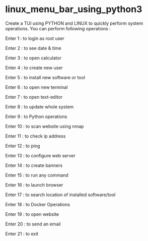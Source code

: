# linux_menu_bar_using_python3
Create a TUI using PYTHON and LINUX to quickly perform system operations.
You can perform following operations : 

Enter 1  : to login as root user

Enter 2  : to see date & time 

Enter 3  : to open calculator

Enter 4  : to create new user

Enter 5  : to install new software or tool

Enter 6  : to open new terminal 

Enter 7  : to open text-editor

Enter 8  : to update whole system

Enter 9  : to Python operations

Enter 10 : to scan website using nmap

Enter 11 : to check ip address

Enter 12 : to ping

Enter 13 : to configure web server

Enter 14 : to create banners

Enter 15 : to run any command

Enter 16 : to launch browser

Enter 17 : to search location of installed software/tool

Enter 18 : to Docker Operations

Enter 19 : to open website

Enter 20 : to send an email

Enter 21 : to exit

